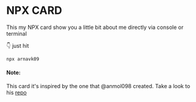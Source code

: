 # NPX CARD

This my NPX card show you a little bit about me directly via console or terminal

👇 just hit

```bash
npx arnavk09
```
#### Note:

This card it's inspired by the one that @anmol098 created. Take a look to his [repo](https://github.com/anmol098/npx_card)
